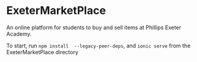 # ExeterMarketPlace
An online platform for students to buy and sell items at Phillips Exeter Academy. 

To start, run `npm install  --legacy-peer-deps`, and `ionic serve` from the ExeterMarketPlace directory
